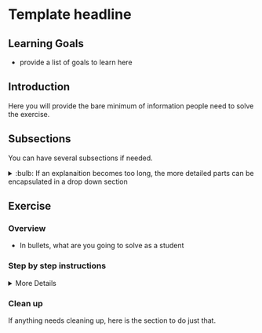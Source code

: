 # Template headline

## Learning Goals

- provide a list of goals to learn here

## Introduction

Here you will provide the bare minimum of information people need to solve the exercise.

## Subsections

You can have several subsections if needed.

<details>
<summary>:bulb: If an explanaition becomes too long, the more detailed parts can be encapsulated in a drop down section</summary>
</details>

## Exercise

### Overview

- In bullets, what are you going to solve as a student

### Step by step instructions

<details>
<summary>More Details</summary>

**take the same bullet names as above and put them in to illustrate how far the student have gone**

- all actions that you believe the student should do, should be in a bullet

> :bulb: Help can be illustrated with bulbs in order to make it easy to distinguish.

</details>

### Clean up

If anything needs cleaning up, here is the section to do just that.